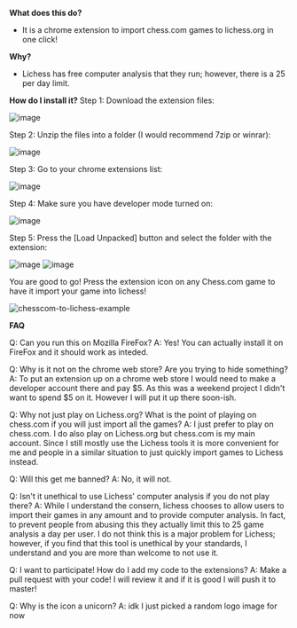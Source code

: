 **What does this do?**
 - It is a chrome extension to import chess.com games to lichess.org in one click!

**Why?**
 - Lichess has free computer analysis that they run; however, there is a 25 per day limit.
 
**How do I install it?**
Step 1: Download the extension files:

![image](https://user-images.githubusercontent.com/34536619/120172899-5cccc900-c1b8-11eb-9458-dd030e10521a.png)

Step 2: Unzip the files into a folder (I would recommend 7zip or winrar):

![image](https://user-images.githubusercontent.com/34536619/120173137-96053900-c1b8-11eb-9eac-14434b81835c.png)

Step 3: Go to your chrome extensions list:

![image](https://user-images.githubusercontent.com/34536619/120172575-0c556b80-c1b8-11eb-86f3-7387fd114c13.png)

Step 4: Make sure you have developer mode turned on:

![image](https://user-images.githubusercontent.com/34536619/120172692-298a3a00-c1b8-11eb-8b20-16c1f8fcbe8a.png)

Step 5: Press the [Load Unpacked] button and select the folder with the extension:

![image](https://user-images.githubusercontent.com/34536619/120172790-40c92780-c1b8-11eb-8011-221b72ba355b.png)
![image](https://user-images.githubusercontent.com/34536619/120173236-ae755380-c1b8-11eb-9e16-a909e0f69c2e.png)

You are good to go! Press the extension icon on any Chess.com game to have it import your game into lichess!

![chesscom-to-lichess-example](https://user-images.githubusercontent.com/34536619/120174245-baade080-c1b9-11eb-8aa8-f21bd3d3bc89.gif)


**FAQ**

Q: Can you run this on Mozilla FireFox?
A: Yes! You can actually install it on FireFox and it should work as inteded.

Q: Why is it not on the chrome web store? Are you trying to hide something?
A: To put an extension up on a chrome web store I would need to make a developer account there and pay $5. As this was a weekend project I didn't want to spend $5 on it. However I will put it up there soon-ish.

Q: Why not just play on Lichess.org? What is the point of playing on chess.com if you will just import all the games?
A: I just prefer to play on chess.com. I do also play on Lichess.org but chess.com is my main account. Since I still mostly use the Lichess tools it is more convenient for me and people in a similar situation to just quickly import games to Lichess instead.

Q: Will this get me banned?
A: No, it will not.

Q: Isn't it unethical to use Lichess' computer analysis if you do not play there?
A: While I understand the consern, lichess chooses to allow users to import their games in any amount and to provide computer analysis. In fact, to prevent people from abusing this they actually limit this to 25 game analysis a day per user. I do not think this is a major problem for Lichess; however, if you find that this tool is unethical by your standards, I understand and you are more than welcome to not use it.

Q: I want to participate! How do I add my code to the extensions?
A: Make a pull request with your code! I will review it and if it is good I will push it to master!

Q: Why is the icon a unicorn?
A: idk I just picked a random logo image for now
